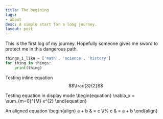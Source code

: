 ```yaml
---
title: The begining
tags:
- about
desc: A simple start for a long journey.
layout: post
---
```


This is the first log of my journey. Hopefully someone gives me sword to
protect me in this dangerous path.

```python
things_i_like = ['math', 'science', 'history']
for thing in things:
    print(thing)
```
<!-- more -->

Testing inline equation $$\frac{3}{2}$$

Testing equation in display mode 
\begin{equation}
\nabla_x = \sum_{m=0}^{M} x^{2}
\end{equation}

An aligned equation
\begin{align}
a + b & = c \\\\%
c & = a + b
\end{align}

